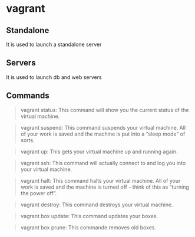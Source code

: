 # vagrant

Standalone
----------

It is used to launch a standalone server

Servers
-------

It is used to launch db and web servers

Commands
--------
  

> vagrant status:
This command will show you the current status of the virtual machine.

> vagrant suspend:
This command suspends your virtual machine. All of your work is saved and the machine is put into a “sleep mode” of sorts. 

> vagrant up:
This gets your virtual machine up and running again. 

> vagrant ssh:
This command will actually connect to and log you into your virtual machine. 

> vagrant halt:
This command halts your virtual machine. All of your work is saved and the machine is turned off - think of this as “turning the power off”. 

> vagrant destroy:
This command destroys your virtual machine.

> vagrant box update:
This command updates your boxes.

> vagrant box prune:
This commande removes old boxes.
